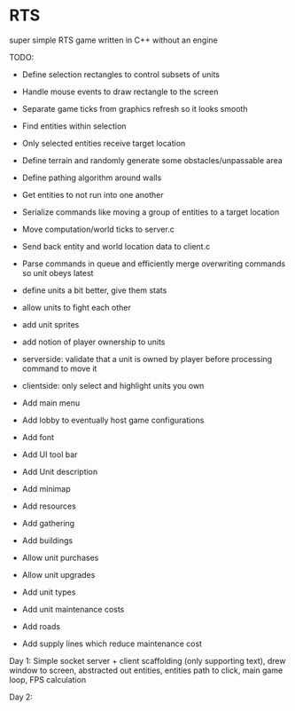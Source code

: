 # RTS

super simple RTS game written in C++ without an engine

TODO:

* Define selection rectangles to control subsets of units
* Handle mouse events to draw rectangle to the screen
* Separate game ticks from graphics refresh so it looks smooth
* Find entities within selection
* Only selected entities receive target location

* Define terrain and randomly generate some obstacles/unpassable area
* Define pathing algorithm around walls
* Get entities to not run into one another

* Serialize commands like moving a group of entities to a target location
* Move computation/world ticks to server.c 
* Send back entity and world location data to client.c

* Parse commands in queue and efficiently merge overwriting commands so unit obeys latest

* define units a bit better, give them stats
* allow units to fight each other
* add unit sprites

* add notion of player ownership to units
* serverside: validate that a unit is owned by player before processing command to move it
* clientside: only select and highlight units you own

* Add main menu
* Add lobby to eventually host game configurations
* Add font
* Add UI tool bar
* Add Unit description
* Add minimap

* Add resources 
* Add gathering
* Add buildings
* Allow unit purchases
* Allow unit upgrades
* Add unit types
* Add unit maintenance costs
* Add roads
* Add supply lines which reduce maintenance cost

Day 1: Simple socket server + client scaffolding (only supporting text), drew window to screen, abstracted out entities, entities path to click, main game loop, FPS calculation

Day 2:
